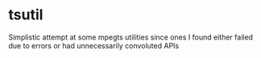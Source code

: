 # tsutil

Simplistic attempt at some mpegts utilities since ones I found either failed due to errors or had unnecessarily convoluted APIs

